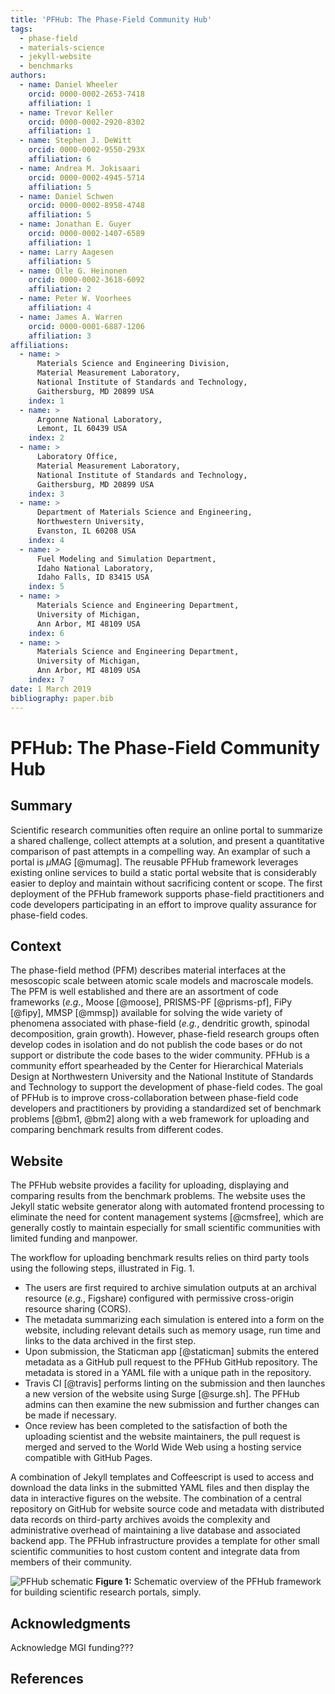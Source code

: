 ```yaml
---
title: 'PFHub: The Phase-Field Community Hub'
tags:
  - phase-field
  - materials-science
  - jekyll-website
  - benchmarks
authors:
  - name: Daniel Wheeler
    orcid: 0000-0002-2653-7418
    affiliation: 1
  - name: Trevor Keller
    orcid: 0000-0002-2920-8302
    affiliation: 1
  - name: Stephen J. DeWitt
    orcid: 0000-0002-9550-293X
    affiliation: 6
  - name: Andrea M. Jokisaari
    orcid: 0000-0002-4945-5714
    affiliation: 5
  - name: Daniel Schwen
    orcid: 0000-0002-8958-4748
    affiliation: 5
  - name: Jonathan E. Guyer
    orcid: 0000-0002-1407-6589
    affiliation: 1
  - name: Larry Aagesen
    affiliation: 5
  - name: Olle G. Heinonen
    orcid: 0000-0002-3618-6092
    affiliation: 2
  - name: Peter W. Voorhees
    affiliation: 4
  - name: James A. Warren
    orcid: 0000-0001-6887-1206
    affiliation: 3
affiliations:
  - name: >
      Materials Science and Engineering Division,
      Material Measurement Laboratory,
      National Institute of Standards and Technology,
      Gaithersburg, MD 20899 USA
    index: 1
  - name: >
      Argonne National Laboratory,
      Lemont, IL 60439 USA
    index: 2
  - name: >
      Laboratory Office,
      Material Measurement Laboratory,
      National Institute of Standards and Technology,
      Gaithersburg, MD 20899 USA
    index: 3
  - name: >
      Department of Materials Science and Engineering,
      Northwestern University,
      Evanston, IL 60208 USA
    index: 4
  - name: >
      Fuel Modeling and Simulation Department,
      Idaho National Laboratory,
      Idaho Falls, ID 83415 USA
    index: 5
  - name: >
      Materials Science and Engineering Department,
      University of Michigan,
      Ann Arbor, MI 48109 USA
    index: 6
  - name: >
      Materials Science and Engineering Department,
      University of Michigan,
      Ann Arbor, MI 48109 USA
    index: 7
date: 1 March 2019
bibliography: paper.bib
---
```


# PFHub: The Phase-Field Community Hub

## Summary

Scientific research communities often require an online portal to
summarize a shared challenge, collect attempts at a solution, and
present a quantitative comparison of past attempts in a compelling
way. An examplar of such a portal is $\mu$MAG [@mumag]. The reusable
PFHub framework leverages existing online services to build a static
portal website that is considerably easier to deploy and maintain
without sacrificing content or scope. The first deployment of the
PFHub framework supports phase-field practitioners and code developers
participating in an effort to improve quality assurance for
phase-field codes.

## Context

The phase-field method (PFM) describes material interfaces at the
mesoscopic scale between atomic scale models and macroscale models.
The PFM is well established and there are an assortment of code
frameworks (*e.g.*, Moose [@moose], PRISMS-PF [@prisms-pf], FiPy
[@fipy], MMSP [@mmsp]) available for solving the wide variety of
phenomena associated with phase-field (*e.g.*, dendritic growth,
spinodal decomposition, grain growth). However, phase-field research
groups often develop codes in isolation and do not publish the code
bases or do not support or distribute the code bases to the wider
community. PFHub is a community effort spearheaded by the Center for
Hierarchical Materials Design at Northwestern University and the
National Institute of Standards and Technology to support the
development of phase-field codes. The goal of PFHub is to improve
cross-collaboration between phase-field code developers and
practitioners by providing a standardized set of benchmark problems
[@bm1, @bm2] along with a web framework for uploading and comparing
benchmark results from different codes.

## Website

The PFHub website provides a facility for uploading, displaying and
comparing results from the benchmark problems. The website uses the
Jekyll static website generator along with automated frontend
processing to eliminate the need for content management systems
[@cmsfree], which are generally costly to maintain especially for
small scientific communities with limited funding and manpower.

The workflow for uploading benchmark results relies on third party
tools using the following steps, illustrated in Fig. 1.

- The users are first required to archive simulation outputs at an
  archival resource (*e.g.*, Figshare) configured with permissive
  cross-origin resource sharing (CORS).
- The metadata summarizing each simulation is entered into a form on
  the website, including relevant details such as memory usage, run
  time and links to the data archived in the first step.
- Upon submission, the Staticman app [@staticman] submits the entered
  metadata as a GitHub pull request to the PFHub GitHub repository.
  The metadata is stored in a YAML file with a unique path in the
  repository.
- Travis CI [@travis] performs linting on the submission and then
  launches a new version of the website using Surge [@surge.sh]. The
  PFHub admins can then examine the new submission and further changes
  can be made if necessary.
- Once review has been completed to the satisfaction of both the 
  uploading scientist and the website maintainers, the pull request
  is merged and served to the World Wide Web using a hosting service
  compatible with GitHub Pages.

A combination of Jekyll templates and Coffeescript is used to access
and download the data links in the submitted YAML files and then
display the data in interactive figures on the website. The
combination of a central repository on GitHub for website source code
and metadata with distributed data records on third-party archives
avoids the complexity and administrative overhead of maintaining a
live database and associated backend app. The PFHub infrastructure
provides a template for other small scientific communities to host
custom content and integrate data from members of their community.

![PFHub schematic](./pfhub_website.svg)
**Figure 1:** Schematic overview of the PFHub framework for building
scientific research portals, simply.

## Acknowledgments

Acknowledge MGI funding???

## References
